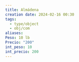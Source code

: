 ```yaml
---
title: Almádena
creation date: 2024-02-16 00:30
tags:
  - type/object
  - obj/com
aliases: 
Peso: 10 lb
Precio: "200"
int_peso: 10
int_precio: 200
---
```


